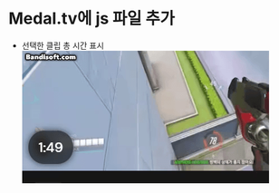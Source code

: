# Medal.tv에 js 파일 추가

* 선택한 클립 총 시간 표시
![alt text](https://github.com/raculus/medal-improve/blob/main/readme/01.gif?raw=true)
